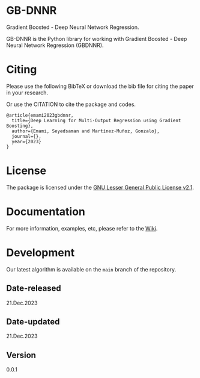 # GB-DNNR

Gradient Boosted - Deep Neural Network Regression.

GB-DNNR is the Python library for working with Gradient Boosted - Deep Neural Network Regression (GBDNNR).

# Citing

Please use the following BibTeX or download the bib file for citing the paper in your research.

Or use the CITATION to cite the package and codes.

```
@article{emami2023gbdnnr,
  title={Deep Learning for Multi-Output Regression using Gradient Boosting},
  author={Emami, Seyedsaman and Martínez-Muñoz, Gonzalo},
  journal={},
  year={2023}
}
```

# License

The package is licensed under the [GNU Lesser General Public License v2.1](https://github.com/GAA-UAM/GBNN/blob/main/LICENSE).

# Documentation

For more information, examples, etc, please refer to the [Wiki](https://github.com/GAA-UAM/GB-DNNR/wiki).

# Development

Our latest algorithm is available on the `main` branch of the repository.

## Date-released

21.Dec.2023

## Date-updated

21.Dec.2023

## Version

0.0.1
